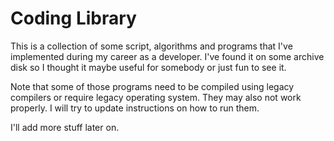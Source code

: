 # Coding Library

This is a collection of some script, algorithms and programs that I've
implemented during my career as a developer. I've found it on some archive disk
so I thought it maybe useful for somebody or just fun to see it.

Note that some of those programs need to be compiled using legacy compilers or
require legacy operating system. They may also not work properly. I will try to
update instructions on how to run them.

I'll add more stuff later on.
